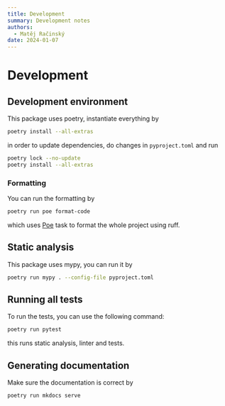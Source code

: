 ```yaml
---
title: Development
summary: Development notes
authors:
  - Matěj Račinský
date: 2024-01-07
---
```


# Development

## Development environment

This package uses poetry, instantiate everything by
    
```bash
poetry install --all-extras
```

in order to update dependencies, do changes in `pyproject.toml` and run

```bash
poetry lock --no-update
poetry install --all-extras
```

### Formatting

You can run the formatting by
```bash
poetry run poe format-code
```
which uses [Poe](https://github.com/nat-n/poethepoet) task to format the whole project using ruff.

## Static analysis

This package uses mypy, you can run it by  
    
```bash
poetry run mypy . --config-file pyproject.toml
```

## Running all tests

To run the tests, you can use the following command:

```bash
poetry run pytest
```

this runs static analysis, linter and tests.

## Generating documentation

Make sure the documentation is correct by

```bash
poetry run mkdocs serve
```
